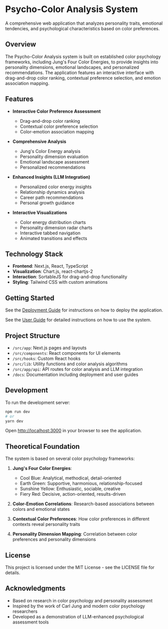 # Psycho-Color Analysis System

A comprehensive web application that analyzes personality traits, emotional tendencies, and psychological characteristics based on color preferences.

## Overview

The Psycho-Color Analysis system is built on established color psychology frameworks, including Jung's Four Color Energies, to provide insights into personality dimensions, emotional landscapes, and personalized recommendations. The application features an interactive interface with drag-and-drop color ranking, contextual preference selection, and emotion association mapping.

## Features

- **Interactive Color Preference Assessment**
  - Drag-and-drop color ranking
  - Contextual color preference selection
  - Color-emotion association mapping

- **Comprehensive Analysis**
  - Jung's Color Energy analysis
  - Personality dimension evaluation
  - Emotional landscape assessment
  - Personalized recommendations

- **Enhanced Insights (LLM Integration)**
  - Personalized color energy insights
  - Relationship dynamics analysis
  - Career path recommendations
  - Personal growth guidance

- **Interactive Visualizations**
  - Color energy distribution charts
  - Personality dimension radar charts
  - Interactive tabbed navigation
  - Animated transitions and effects

## Technology Stack

- **Frontend**: Next.js, React, TypeScript
- **Visualization**: Chart.js, react-chartjs-2
- **Interaction**: SortableJS for drag-and-drop functionality
- **Styling**: Tailwind CSS with custom animations

## Getting Started

See the [Deployment Guide](./docs/deployment_guide.md) for instructions on how to deploy the application.

See the [User Guide](./docs/user_guide.md) for detailed instructions on how to use the system.

## Project Structure

- `/src/app`: Next.js pages and layouts
- `/src/components`: React components for UI elements
- `/src/hooks`: Custom React hooks
- `/src/lib`: Utility functions and color analysis algorithms
- `/src/app/api`: API routes for color analysis and LLM integration
- `/docs`: Documentation including deployment and user guides

## Development

To run the development server:

```bash
npm run dev
# or
yarn dev
```

Open [http://localhost:3000](http://localhost:3000) in your browser to see the application.

## Theoretical Foundation

The system is based on several color psychology frameworks:

1. **Jung's Four Color Energies**:
   - Cool Blue: Analytical, methodical, detail-oriented
   - Earth Green: Supportive, harmonious, relationship-focused
   - Sunshine Yellow: Enthusiastic, sociable, creative
   - Fiery Red: Decisive, action-oriented, results-driven

2. **Color-Emotion Correlations**: Research-based associations between colors and emotional states

3. **Contextual Color Preferences**: How color preferences in different contexts reveal personality traits

4. **Personality Dimension Mapping**: Correlation between color preferences and personality dimensions

## License

This project is licensed under the MIT License - see the LICENSE file for details.

## Acknowledgments

- Based on research in color psychology and personality assessment
- Inspired by the work of Carl Jung and modern color psychology researchers
- Developed as a demonstration of LLM-enhanced psychological assessment tools
